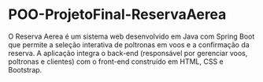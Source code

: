 # POO-ProjetoFinal-ReservaAerea
O Reserva Aerea é um sistema web desenvolvido em Java com Spring Boot que permite a seleção interativa de poltronas em voos e a confirmação da reserva. A aplicação integra o back-end (responsável por gerenciar voos, poltronas e clientes) com o front-end construído em HTML, CSS e Bootstrap.
